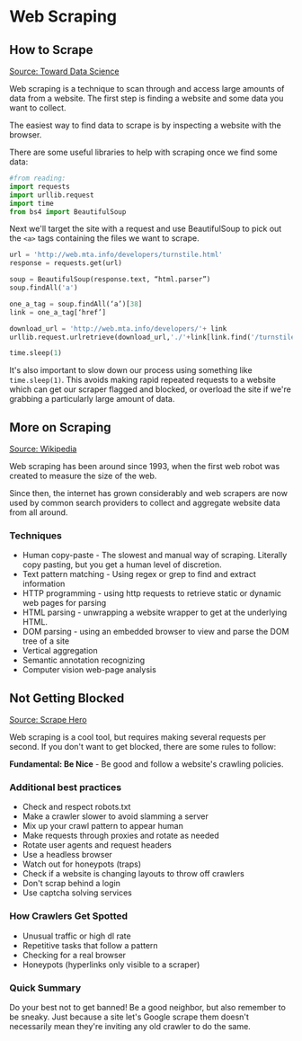# Web Scraping

## How to Scrape

[Source: Toward Data Science](https://towardsdatascience.com/how-to-web-scrape-with-python-in-4-minutes-bc49186a8460)

Web scraping is a technique to scan through and access large amounts of data from a website. The first step is finding a website and some data you want to collect.

The easiest way to find data to scrape is by inspecting a website with the browser.

There are some useful libraries to help with scraping once we find some data:

```Python
#from reading:
import requests
import urllib.request
import time
from bs4 import BeautifulSoup
```

Next we'll target the site with a request and use BeautifulSoup to pick out the `<a>` tags containing the files we want to scrape.

```Python
url = 'http://web.mta.info/developers/turnstile.html'
response = requests.get(url)

soup = BeautifulSoup(response.text, “html.parser”)
soup.findAll('a')

one_a_tag = soup.findAll(‘a’)[38]
link = one_a_tag[‘href’]

download_url = 'http://web.mta.info/developers/'+ link
urllib.request.urlretrieve(download_url,'./'+link[link.find('/turnstile_')+1:])

time.sleep(1)
```

It's also important to slow down our process using something like `time.sleep(1)`. This avoids making rapid repeated requests to a website which can get our scraper flagged and blocked, or overload the site if we're grabbing a particularly large amount of data.

## More on Scraping

[Source: Wikipedia](https://en.wikipedia.org/wiki/Web_scraping)

Web scraping has been around since 1993, when the first web robot was created to measure the size of the web.

Since then, the internet has grown considerably and web scrapers are now used by common search providers to collect and aggregate website data from all around.

### Techniques

* Human copy-paste - The slowest and manual way of scraping. Literally copy pasting, but you get a human level of discretion.
* Text pattern matching - Using regex or grep to find and extract information
* HTTP programming - using http requests to retrieve static or dynamic web pages for parsing
* HTML parsing - unwrapping a website wrapper to get at the underlying HTML.
* DOM parsing - using an embedded browser to view and parse the DOM tree of a site
* Vertical aggregation
* Semantic annotation recognizing
* Computer vision web-page analysis

## Not Getting Blocked

[Source: Scrape Hero](https://www.scrapehero.com/how-to-prevent-getting-blacklisted-while-scraping/)

Web scraping is a cool tool, but requires making several requests per second. If you don't want to get blocked, there are some rules to follow:

**Fundamental: Be Nice** - Be good and follow a website's crawling policies.

### Additional best practices

* Check and respect robots.txt
* Make a crawler slower to avoid slamming a server
* Mix up your crawl pattern to appear human
* Make requests through proxies and rotate as needed
* Rotate user agents and request headers
* Use a headless browser
* Watch out for honeypots (traps)
* Check if a website is changing layouts to throw off crawlers
* Don't scrap behind a login
* Use captcha solving services

### How Crawlers Get Spotted

* Unusual traffic or high dl rate
* Repetitive tasks that follow a pattern
* Checking for a real browser
* Honeypots (hyperlinks only visible to a scraper)

### Quick Summary

Do your best not to get banned! Be a good neighbor, but also remember to be sneaky. Just because a site let's Google scrape them doesn't necessarily mean they're inviting any old crawler to do the same.
